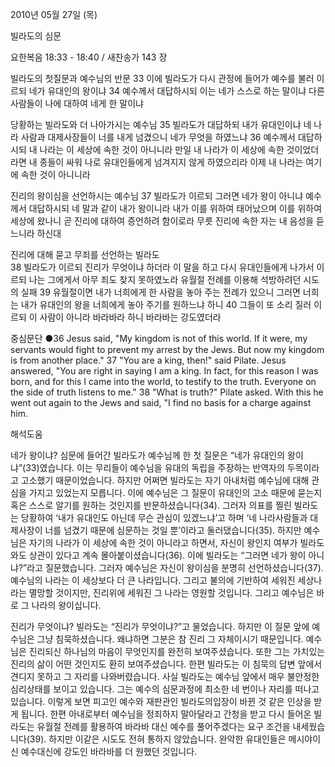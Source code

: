 2010년 05월 27일 (목)

빌라도의 심문



요한복음 18:33 - 18:40 / 새찬송가 143 장


빌라도의 첫질문과 예수님의 반문 
33 이에 빌라도가 다시 관정에 들어가 예수를 불러 이르되 네가 유대인의 왕이냐 34 예수께서 대답하시되 이는 네가 스스로 하는 말이냐 다른 사람들이 나에 대하여 네게 한 말이냐  

당황하는 빌라도와 더 나아가시는 예수님 
35 빌라도가 대답하되 내가 유대인이냐 네 나라 사람과 대제사장들이 너를 내게 넘겼으니 네가 무엇을 하였느냐 36 예수께서 대답하시되 내 나라는 이 세상에 속한 것이 아니니라 만일 내 나라가 이 세상에 속한 것이었더라면 내 종들이 싸워 나로 유대인들에게 넘겨지지 않게 하였으리라 이제 내 나라는 여기에 속한 것이 아니니라  

진리의 왕이심을 선언하시는 예수님 
37 빌라도가 이르되 그러면 네가 왕이 아니냐 예수께서 대답하시되 네 말과 같이 내가 왕이니라 내가 이를 위하여 태어났으며 이를 위하여 세상에 왔나니 곧 진리에 대하여 증언하려 함이로라 무릇 진리에 속한 자는 내 음성을 듣느니라 하신대  

진리에 대해 묻고 무죄를 선언하는 빌라도  
38 빌라도가 이르되 진리가 무엇이냐 하더라 이 말을 하고 다시 유대인들에게 나가서 이르되 나는 그에게서 아무 죄도 찾지 못하였노라 유월절 전례를 이용해 석방하려던 시도의 실패   39 유월절이면 내가 너희에게 한 사람을 놓아 주는 전례가 있으니 그러면 너희는 내가 유대인의 왕을 너희에게 놓아 주기를 원하느냐 하니 40 그들이 또 소리 질러 이르되 이 사람이 아니라 바라바라 하니 바라바는 강도였더라  

중심문단 ●36 Jesus said, "My kingdom is not of this world. If it were, my servants would fight to prevent my arrest by the Jews. But now my kingdom is from another place." 37 "You are a king, then!" said Pilate. Jesus answered, "You are right in saying I am a king. In fact, for this reason I was born, and for this I came into the world, to testify to the truth. Everyone on the side of truth listens to me." 38 "What is truth?" Pilate asked. With this he went out again to the Jews and said, "I find no basis for a charge against him.

해석도움





네가 왕이냐?
심문에 들어간 빌라도가 예수님께 한 첫 질문은 “네가 유대인의 왕이냐”(33)였습니다. 이는 무리들이 예수님을 유대의 독립을 주장하는 반역자의 두목이라고 고소했기 때문이었습니다. 하지만 어쩌면 빌라도는 자기 아내처럼 예수님에 대해 관심을 가지고 있었는지 모릅니다. 이에 예수님은 그 질문이 유대인의 고소 때문에 묻는지 혹은 스스로 알기를 원하는 것인지를 반문하셨습니다(34). 그러자 의표를 찔린 빌라도는 당황하여 ‘내가 유대인도 아닌데 무슨 관심이 있겠느냐’고 하며 ‘네 나라사람들과 대제사장이 너를 넘겼기 때문에 심문하는 것일 뿐’이라고 둘러댔습니다(35). 하지만 예수님은 자기의 나라가 이 세상에 속한 것이 아니라고 하면서, 자신이 왕인지 여부가 빌라도와도 상관이 있다고 계속 몰아붙이셨습니다(36). 이에  빌라도는 “그러면 네가 왕이 아니냐?”라고 질문했습니다. 그러자 예수님은 자신이 왕이심을 분명히 선언하셨습니다(37). 예수님의 나라는 이 세상보다 더 큰 나라입니다. 그리고 불의에 기반하여 세워진 세상나라는 멸망할 것이지만, 진리위에 세워진 그 나라는 영원할 것입니다. 그리고 예수님은 바로 그 나라의 왕이십니다.  


진리가 무엇이냐?  빌라도는 “진리가 무엇이냐?”고 물었습니다. 하지만 이 질문 앞에 예수님은 그냥 침묵하셨습니다. 왜냐하면 그분은 참 진리 그 자체이시기 때문입니다. 예수님은 진리되신 하나님의 마음이 무엇인지를 완전히 보여주셨습니다. 또한 그는 가치있는 진리의 삶이 어떤 것인지도 환히 보여주셨습니다. 한편 빌라도는 이 침묵의 답변 앞에서 견디지 못하고 그 자리를 나와버렸습니다. 사실 빌라도는 예수님 앞에서 매우 불안정한 심리상태를 보이고 있습니다. 그는 예수의 심문과정에 최소한 네 번이나 자리를 떠나고 있습니다. 이렇게 보면 피고인 예수와 재판관인 빌라도의입장이 바뀐 것 같은 인상을 받게 됩니다. 한편 아내로부터 예수님을 정죄하지 말아달라고 간청을 받고 다시 들어온 빌라도는 유월절 전례를 활용하여 바라바 대신 예수를 풀어주겠다는 요구 조건을 내세웠습니다(39). 하지만 이같은 시도도 전혀 통하지 않았습니다. 완악한 유대인들은 메시야이신 예수대신에 강도인 바라바를 더 원했던 것입니다.